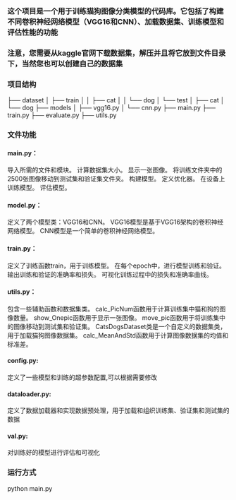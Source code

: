 ### 这个项目是一个用于训练猫狗图像分类模型的代码库。它包括了构建不同卷积神经网络模型（VGG16和CNN）、加载数据集、训练模型和评估性能的功能

### 注意，您需要从kaggle官网下载数据集，解压并且将它放到文件目录下，当然您也可以创建自己的数据集

### 项目结构
├── dataset
│   ├── train
│   │   ├── cat
│   │   └── dog
│   └── test
│       ├── cat
│       └── dog
├── models
│   ├── vgg16.py
│   └── cnn.py
├── main.py
├── train.py
├── evaluate.py
├── utils.py

### 文件功能
#### main.py：

导入所需的文件和模块。
计算数据集大小。
显示一张图像。
将训练文件夹中的2500张图像移动到测试集和验证集文件夹。
构建模型。
定义优化器。
在设备上训练模型。
评估模型。
#### model.py：

定义了两个模型类：VGG16和CNN。
VGG16模型是基于VGG16架构的卷积神经网络模型。
CNN模型是一个简单的卷积神经网络模型。
#### train.py：

定义了训练函数train，用于训练模型。
在每个epoch中，进行模型训练和验证。
输出训练和验证的准确率和损失。
可视化训练过程中的损失和准确率曲线。
#### utils.py：

包含一些辅助函数和数据集类。
calc_PicNum函数用于计算训练集中猫和狗的图像数量。
show_Onepic函数用于显示一张图像。
move_pic函数用于将训练集中的图像移动到测试集和验证集。
CatsDogsDataset类是一个自定义的数据集类，用于加载猫狗图像数据集。
calc_MeanAndStd函数用于计算图像数据集的均值和标准差。
#### config.py:

定义了一些模型和训练的超参数配置,可以根据需要修改
#### dataloader.py:
定义了数据加载器和实现数据预处理，用于加载和组织训练集、验证集和测试集的数据
#### val.py:
对训练好的模型进行评估和可视化
### 运行方式
python main.py
